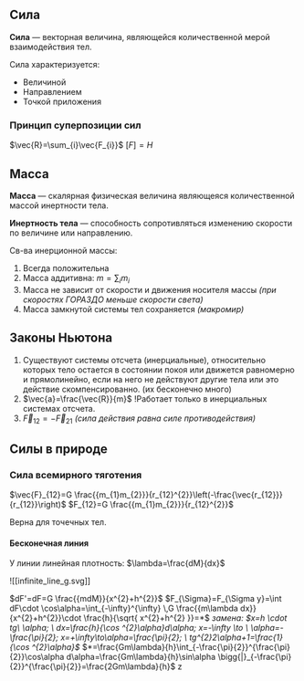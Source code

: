 ## Сила

**Сила** — векторная величина, являющейся количественной мерой взаимодействия тел.

Сила характеризуется:

- Величиной
- Направлением
- Точкой приложения

### Принцип суперпозиции сил

$\vec{R}=\sum_{i}\vec{F_{i}}$
$[F]=Н$

## Масса

**Масса** — скалярная физическая величина являющеяся количественной массой инертности тела.

**Инертность тела** — способность сопротивляться изменению скорости по величине или направлению.

Св-ва инерционной массы:
1. Всегда положительна
2. Масса аддитивна: $m=\sum_{i}m_{i}$
3. Масса не зависит от скорости и движения носителя массы _(при скоростях ГОРАЗДО меньше скорости света)_
4. Масса замкнутой системы тел сохраняется _(макромир)_

## Законы Ньютона
1. Существуют системы отсчета (инерциальные), относительно которых тело остается в состоянии покоя или движется равномерно и прямолинейно, если на него не действуют другие тела или это действие скомпенсированно. (их бесконечно много)
2. $\vec{a}=\frac{\vec{R}}{m}$ !Работает только в инерциальных системах отсчета.
3. $\vec{F}_{12}=-\vec{F}_{21}$ _(сила действия равна силе противодействия)_

## Силы в природе

### Сила всемирного тяготения

$\vec{F}_{12}=G \frac{{m_{1}m_{2}}}{r_{12}^{2}}\left(-\frac{\vec{r_{12}}}{r_{12}}\right)$
$F_{12}=G \frac{{m_{1}m_{2}}}{r_{12}^{2}}$

Верна для точечных тел.


#### Бесконечная линия

У линии линейная плотность:
$\lambda=\frac{dM}{dx}$


![[infinite_line_g.svg]]

$dF'=dF=G \frac{{mdM}}{x^{2}+h^{2}}$
$F_{\Sigma}=F_{\Sigma y}=\int dF\cdot \cos\alpha=\int_{-\infty}^{\infty}  \,G \frac{{m\lambda dx}}{x^{2}+h^{2}}\cdot \frac{h}{\sqrt{ x^{2}+h^{2} }}=*$ 
_замена: $x=h \cdot tg\ \alpha; \ dx=\frac{h}{\cos ^{2}\alpha}d\alpha; x=-\infty \to \ \alpha=-\frac{\pi}{2}; x=+\infty\to\alpha=\frac{\pi}{2}; \ tg^{2}2\alpha+1=\frac{1}{\cos ^{2}\alpha}$_
$*=\frac{Gm\lambda}{h}\int_{-\frac{\pi}{2}}^{\frac{\pi}{2}}\cos\alpha d\alpha=\frac{Gm\lambda}{h}\sin\alpha \bigg{|}_{-\frac{\pi}{2}}^{\frac{\pi}{2}}=\frac{2Gm\lambda}{h}$
z
